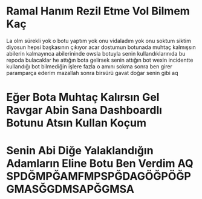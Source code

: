 # Ramal Hanım Rezil Etme Vol Bilmem Kaç
La olm sürekli yok o botu yaptım yok onu vidaladım yok onu soktum siktim diyosun hepsi başkasının çıkıyor acar dostumun botunada muhtaç kalmışsın abilerin kalmayınca abilerininde owsla botuyla senin kullandıklarınıda bu repoda bulacaklar he attığın bota gelirsek senin attığın bot wexin incidentte kullandığı bot bilmediğin işlere fazla o amını sokma sonra ben girer paramparça ederim mazallah sonra birsürü gavat doğar senin gibi aq
# Eğer Bota Muhtaç Kalırsın Gel Ravgar Abin Sana Dashboardlı Botunu Atsın Kullan Koçum
# Senin Abi Diğe Yalaklandığın Adamların Eline Botu Ben Verdim AQ SPDĞMPĞAMFMPSPĞDAGÖĞPÖĞPGMASĞGDMSAPĞGMSA
